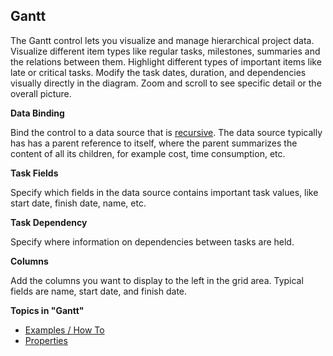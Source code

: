 ## Gantt

The Gantt control lets you visualize and manage hierarchical project data. Visualize different item types like regular tasks, milestones, summaries and the relations between them. Highlight different types of important items like late or critical tasks. Modify the task dates, duration, and dependencies visually directly in the diagram. Zoom and scroll to see specific detail or the overall picture.

**Data Binding**

Bind the control to a data source that is [recursive](../../../../../../terminology.md). The data source typically has has a parent reference to itself, where the parent summarizes the content of all its children, for example cost, time consumption, etc.

**Task Fields**

Specify which fields in the data source contains important task values, like start date, finish date, name, etc.

**Task Dependency**

Specify where information on dependencies between tasks are held.

**Columns**

Add the columns you want to display to the left in the grid area. Typical fields are name, start date, and finish date.

**Topics in "Gantt"**
* [Examples / How To](gantt/examples--how-to.md)
* [Properties](gantt/properties.md)